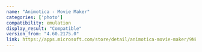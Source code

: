 ```yaml
---
name: "Animotica - Movie Maker"
categories: ['photo']
compatibility: emulation
display_result: "Compatible"
version_from: "4.60.2175.0"
link: https://apps.microsoft.com/store/detail/animotica-movie-maker/9NBLGGH6FW5V
---
```



